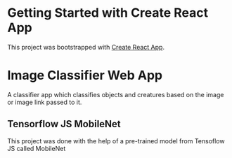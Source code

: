# Getting Started with Create React App

This project was bootstrapped with [Create React App](https://github.com/facebook/create-react-app).

# Image Classifier Web App

A classifier app which classifies objects and creatures based on the image or image link passed to it.

## Tensorflow JS MobileNet

This project was done with the help of a pre-trained model from Tensoflow JS called MobileNet
